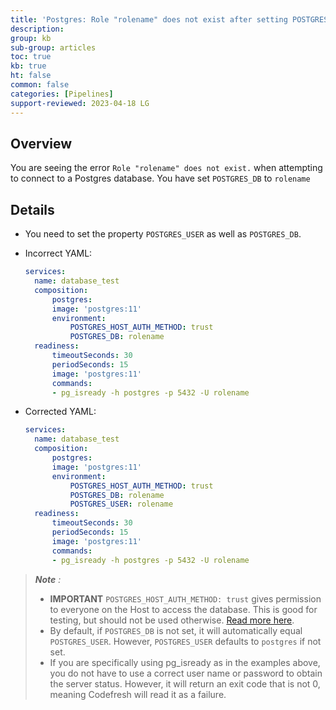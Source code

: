 ```yaml
---
title: 'Postgres: Role "rolename" does not exist after setting POSTGRES_DB to rolename'
description: 
group: kb
sub-group: articles
toc: true
kb: true
ht: false
common: false
categories: [Pipelines]
support-reviewed: 2023-04-18 LG
---
```


## Overview

You are seeing the error `Role "rolename" does not exist.` when attempting to connect to a Postgres database. You have set `POSTGRES_DB` to `rolename`

## Details

* You need to set the property `POSTGRES_USER` as well as `POSTGRES_DB`.
* Incorrect YAML:
  
    ```yaml
    services:
      name: database_test
      composition:
          postgres:
          image: 'postgres:11'
          environment:
              POSTGRES_HOST_AUTH_METHOD: trust
              POSTGRES_DB: rolename
      readiness:
          timeoutSeconds: 30
          periodSeconds: 15
          image: 'postgres:11'
          commands:
          - pg_isready -h postgres -p 5432 -U rolename
    ```

* Corrected YAML:

    ```yaml
    services:
      name: database_test
      composition:
          postgres:
          image: 'postgres:11'
          environment:
              POSTGRES_HOST_AUTH_METHOD: trust
              POSTGRES_DB: rolename
              POSTGRES_USER: rolename
      readiness:
          timeoutSeconds: 30
          periodSeconds: 15
          image: 'postgres:11'
          commands:
          - pg_isready -h postgres -p 5432 -U rolename
    ```

>_**Note** :_
>
>* **IMPORTANT** `POSTGRES_HOST_AUTH_METHOD: trust` gives permission to everyone on the Host to access the database. This is good for testing, but should not be used otherwise. [Read more here](https://www.postgresql.org/docs/9.1/auth-methods.html).
>* By default, if `POSTGRES_DB` is not set, it will automatically equal `POSTGRES_USER`. However, `POSTGRES_USER` defaults to `postgres` if not set.
>* If you are specifically using pg_isready as in the examples above, you do not have to use a correct user name or password to obtain the server status. However, it will return an exit code that is not 0, meaning Codefresh will read it as a failure.
